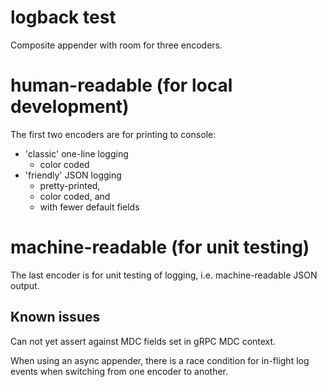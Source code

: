 # logback test
Composite appender with room for three encoders.

# human-readable (for local development)
The first two encoders are for printing to console:

- 'classic' one-line logging
  - color coded
- 'friendly' JSON logging
  - pretty-printed,
  - color coded, and
  - with fewer default fields

# machine-readable (for unit testing)
The last encoder is for unit testing of logging, i.e. machine-readable JSON output.

## Known issues
Can not yet assert against MDC fields set in gRPC MDC context.

When using an async appender, there is a race condition for in-flight log events when switching from one encoder to another.